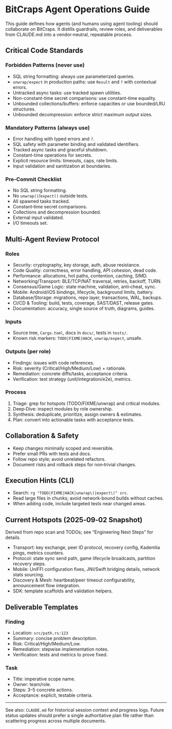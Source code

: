 # BitCraps Agent Operations Guide

This guide defines how agents (and humans using agent tooling) should collaborate on BitCraps. It distills guardrails, review roles, and deliverables from CLAUDE.md into a vendor‑neutral, repeatable process.

## Critical Code Standards

### Forbidden Patterns (never use)
- SQL string formatting: always use parameterized queries.
- `unwrap/expect` in production paths: use `Result` and `?` with contextual errors.
- Untracked async tasks: use tracked spawn utilities.
- Non-constant-time secret comparisons: use constant-time equality.
- Unbounded collections/buffers: enforce capacities or use bounded/LRU structures.
- Unbounded decompression: enforce strict maximum output sizes.

### Mandatory Patterns (always use)
- Error handling with typed errors and `?`.
- SQL safety with parameter binding and validated identifiers.
- Tracked async tasks and graceful shutdown.
- Constant-time operations for secrets.
- Explicit resource limits: timeouts, caps, rate limits.
- Input validation and sanitization at boundaries.

### Pre‑Commit Checklist
- No SQL string formatting.
- No `unwrap()`/`expect()` outside tests.
- All spawned tasks tracked.
- Constant‑time secret comparisons.
- Collections and decompression bounded.
- External input validated.
- I/O timeouts set.

## Multi‑Agent Review Protocol

### Roles
- Security: cryptography, key storage, auth, abuse resistance.
- Code Quality: correctness, error handling, API cohesion, dead code.
- Performance: allocations, hot paths, contention, caching, SIMD.
- Networking/Transport: BLE/TCP/NAT traversal, retries, backoff, TURN.
- Consensus/Game Logic: state machine, validation, anti‑cheat, sync.
- Mobile: Android/iOS bindings, lifecycle, background limits, battery.
- Database/Storage: migrations, repo layer, transactions, WAL, backups.
- CI/CD & Tooling: build, tests, coverage, SAST/DAST, release gates.
- Documentation: accuracy, single source of truth, diagrams, guides.

### Inputs
- Source tree, `Cargo.toml`, docs in `docs/`, tests in `tests/`.
- Known risk markers: `TODO|FIXME|HACK`, `unwrap/expect`, unsafe.

### Outputs (per role)
- Findings: issues with code references.
- Risk: severity (Critical/High/Medium/Low) + rationale.
- Remediation: concrete diffs/tasks, acceptance criteria.
- Verification: test strategy (unit/integration/e2e), metrics.

### Process
1. Triage: grep for hotspots (TODO/FIXME/unwrap) and critical modules.
2. Deep‑Dive: inspect modules by role ownership.
3. Synthesis: deduplicate, prioritize, assign owners & estimates.
4. Plan: convert into actionable tasks with acceptance tests.

## Collaboration & Safety
- Keep changes minimally scoped and reversible.
- Prefer small PRs with tests and docs.
- Follow repo style; avoid unrelated refactors.
- Document risks and rollback steps for non‑trivial changes.

## Execution Hints (CLI)
- Search: `rg "TODO|FIXME|HACK|unwrap\(|expect\(" src`.
- Read large files in chunks; avoid network-bound builds without caches.
- When adding code, include targeted tests near changed areas.

## Current Hotspots (2025‑09‑02 Snapshot)
Derived from repo scan and TODOs; see “Engineering Next Steps” for details.
- Transport: key exchange, peer ID protocol, recovery config, Kademlia pings, metrics counters.
- Protocol: state sync send path, game lifecycle broadcasts, partition recovery steps.
- Mobile: UniFFI configuration fixes, JNI/Swift bridging details, network stats sourcing.
- Discovery & Mesh: heartbeat/peer timeout configurability, announcement flow integration.
- SDK: template scaffolds and validation helpers.

## Deliverable Templates

### Finding
- Location: `src/path.rs:123`
- Summary: concise problem description.
- Risk: Critical/High/Medium/Low.
- Remediation: stepwise implementation notes.
- Verification: tests and metrics to prove fixed.

### Task
- Title: imperative scope name.
- Owner: team/role.
- Steps: 3–5 concrete actions.
- Acceptance: explicit, testable criteria.

---

See also: `CLAUDE.md` for historical session context and progress logs. Future status updates should prefer a single authoritative plan file rather than scattering progress across multiple documents.
